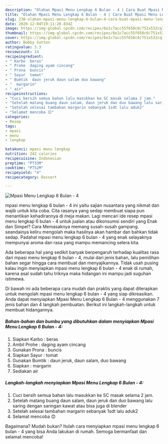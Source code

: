```yaml
---
description: "Olahan Mpasi Menu Lengkap 6 Bulan - 4 | Cara Buat Mpasi Menu Lengkap 6 Bulan - 4 Yang Enak Dan Mudah"
title: "Olahan Mpasi Menu Lengkap 6 Bulan - 4 | Cara Buat Mpasi Menu Lengkap 6 Bulan - 4 Yang Enak Dan Mudah"
slug: 230-olahan-mpasi-menu-lengkap-6-bulan-4-cara-buat-mpasi-menu-lengkap-6-bulan-4-yang-enak-dan-mudah
date: 2020-12-04T19:11:20.834Z
image: https://img-global.cpcdn.com/recipes/6e1c7acc55f658c0/751x532cq70/mpasi-menu-lengkap-6-bulan-4-foto-resep-utama.jpg
thumbnail: https://img-global.cpcdn.com/recipes/6e1c7acc55f658c0/751x532cq70/mpasi-menu-lengkap-6-bulan-4-foto-resep-utama.jpg
cover: https://img-global.cpcdn.com/recipes/6e1c7acc55f658c0/751x532cq70/mpasi-menu-lengkap-6-bulan-4-foto-resep-utama.jpg
author: Bobby Sutton
ratingvalue: 3.3
reviewcount: 14
recipeingredient:
- " Karbo  beras"
- " Prohe  daging ayam cincang"
- " Prona  buncis"
- " Sayur  tomat"
- " Bumtik  daun jeruk daun salam duo bawang"
- "  margarin"
- " air"
recipeinstructions:
- "Cuci bersih semua bahan lalu masukkan ke SC masak selama 2 jam."
- "Setelah matang buang daun salam, daun jeruk dan duo bawang lalu saring dengan saringan kawat atau bisa juga di blender"
- "Setelah selesai tambahan margarin sebanyak 1sdt lalu aduk2"
- "Selamat mencoba 😊"
categories:
- Resep
tags:
- mpasi
- menu
- lengkap

katakunci: mpasi menu lengkap 
nutrition: 242 calories
recipecuisine: Indonesian
preptime: "PT33M"
cooktime: "PT52M"
recipeyield: "4"
recipecategory: Dessert

---
```



![Mpasi Menu Lengkap 6 Bulan - 4](https://img-global.cpcdn.com/recipes/6e1c7acc55f658c0/751x532cq70/mpasi-menu-lengkap-6-bulan-4-foto-resep-utama.jpg)


mpasi menu lengkap 6 bulan - 4 ini yaitu sajian nusantara yang nikmat dan wajib untuk kita coba. Cita rasanya yang sedap membuat siapa pun menantikan kehadirannya di meja makan.
Lagi mencari ide resep mpasi menu lengkap 6 bulan - 4 untuk jualan atau dikonsumsi sendiri yang Enak dan Simpel? Cara Memasaknya memang susah-susah gampang. seandainya keliru mengolah maka hasilnya akan hambar dan bahkan tidak sedap. Padahal mpasi menu lengkap 6 bulan - 4 yang enak selayaknya mempunyai aroma dan rasa yang mampu memancing selera kita.



Ada beberapa hal yang sedikit banyak berpengaruh terhadap kualitas rasa dari mpasi menu lengkap 6 bulan - 4, mulai dari jenis bahan, lalu pemilihan bahan segar hingga cara membuat dan menyajikannya. Tidak usah pusing kalau ingin menyiapkan mpasi menu lengkap 6 bulan - 4 enak di rumah, karena asal sudah tahu triknya maka hidangan ini mampu jadi suguhan istimewa.


Di bawah ini ada beberapa cara mudah dan praktis yang dapat diterapkan untuk mengolah mpasi menu lengkap 6 bulan - 4 yang siap dikreasikan. Anda dapat menyiapkan Mpasi Menu Lengkap 6 Bulan - 4 menggunakan 7 jenis bahan dan 4 langkah pembuatan. Berikut ini langkah-langkah untuk membuat hidangannya.

<!--inarticleads1-->

##### Bahan-bahan dan bumbu yang dibutuhkan dalam menyiapkan Mpasi Menu Lengkap 6 Bulan - 4:

1. Siapkan  Karbo : beras
1. Ambil  Prohe : daging ayam cincang
1. Gunakan  Prona : buncis
1. Siapkan  Sayur : tomat
1. Gunakan  Bumtik : daun jeruk, daun salam, duo bawang
1. Siapkan  : margarin
1. Sediakan  air




<!--inarticleads2-->

##### Langkah-langkah menyiapkan Mpasi Menu Lengkap 6 Bulan - 4:

1. Cuci bersih semua bahan lalu masukkan ke SC masak selama 2 jam.
1. Setelah matang buang daun salam, daun jeruk dan duo bawang lalu saring dengan saringan kawat atau bisa juga di blender
1. Setelah selesai tambahan margarin sebanyak 1sdt lalu aduk2
1. Selamat mencoba 😊




Bagaimana? Mudah bukan? Itulah cara menyiapkan mpasi menu lengkap 6 bulan - 4 yang bisa Anda lakukan di rumah. Semoga bermanfaat dan selamat mencoba!

